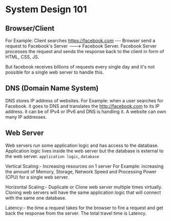 # System Design 101

## Browser/Client
For Example: Client searches https://facebook.com --- Browser send a request to Facebook's Server ---> Facebook Server.
Facebook Server processes the request and sends the response back to the client in form of HTML, CSS, JS.

But facebook receives billions of requests every single day and it's not possible for a single web server to handle this.

## DNS (Domain Name System)
DNS stores IP address of websites. For Example: when a user searches for Facebook. it goes to DNS and translates the http://facebook.com to its IP address. it can be of IPv4 or IPv6 and DNS is handling it. A website can own many IP addresses. 

## Web Server
Web servers run some application logic and has access to the database.
Application logic lives inside the web server but the database is external to the web server.
`application logic`, `database`

Vertical Scaling:- Increasing resources on 1 server For Example: increasing the amount of Memory, Storage, Network Speed and Processing Power (CPU) for a single web server.

Horizontal Scaling:- Duplicate or Clone web server multiple times virtually. Cloning web servers will have the same application logic that will connect with the same one database.

Latency:- the time a request takes for the browser to fire a request and get back the response from the server. The total travel time is Latency.
